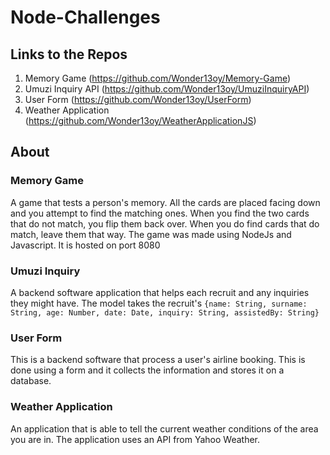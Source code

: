 # Node-Challenges

## Links to the Repos

1. Memory Game (https://github.com/Wonder13oy/Memory-Game)
2. Umuzi Inquiry API (https://github.com/Wonder13oy/UmuziInquiryAPI)
3. User Form (https://github.com/Wonder13oy/UserForm)
4. Weather Application (https://github.com/Wonder13oy/WeatherApplicationJS)

## About

### Memory Game
A game that tests a person's memory. All the cards are placed facing down and you attempt to find the matching ones.
When you find the two cards that do not match, you flip them back over. When you do find cards that do match, leave
them that way. The game was made using NodeJs and Javascript. It is hosted on port 8080

### Umuzi Inquiry
A backend software application that helps each recruit and any inquiries they might have. The model takes the recruit's
`{name: String, surname: String, age: Number, date: Date, inquiry: String, assistedBy: String}`

### User Form
This is a backend software that process a user's airline booking. This is done using a form and it collects the information
and stores it on a database.

### Weather Application
An application that is able to tell the current weather conditions of the area you are in. The application uses
an API from Yahoo Weather.
